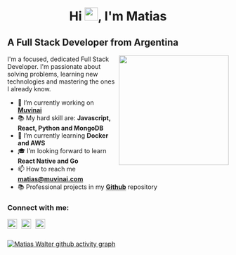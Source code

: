 <h1 align="center">Hi <img src="https://raw.githubusercontent.com/verma-anushka/verma-anushka/master/gifs/wave.gif" width="30px">, I'm Matias</h1>

## A Full Stack Developer from Argentina

<img align='right' src="https://media3.giphy.com/media/L8K62iTDkzGX6/giphy.gif" width="250">

I'm a focused, dedicated Full Stack Developer. I'm passionate about solving problems, learning new technologies and mastering the ones I already know.

- 🔭 I’m currently working on [**Muvinai**](https://www.muvinai.com/)
- 📚  My hard skill are: **Javascript, React, Python and MongoDB**
- 🌱 I’m currently learning **Docker and AWS**
- 🎓 I’m looking forward to learn **React Native and Go**
- 📫 How to reach me **matias@muvinai.com**
- 📚 Professional projects in my [**Github**](https://github.com/MatiWalter) repository 

### Connect with me:

[<img align="left" alt="codeSTACKr | LinkedIn" width="22px" style="margin-right:10px;" src="https://cdn.simpleicons.org/linkedin/1cadfb" />][linkedin]
[<img align="left" alt="codeSTACKr | WhatsApp" width="22px" style="margin-right:10px;" src="https://cdn.simpleicons.org/whatsapp/1cadfb" />][whatsapp]
[<img align="left" alt="codeSTACKr | Twitter" width="22px" style="margin-right:10px;" src="https://cdn.simpleicons.org/gmail/1cadfb" />][gmail]


[gmail]: mailto:matias@muvinai.com
[linkedin]: https://www.linkedin.com/in/matias-walter
[whatsapp]: https://api.whatsapp.com/send?phone=542304577576

<br />
<br />

[![Matias Walter github activity graph](https://github-readme-activity-graph.vercel.app/graph?username=MatiWalter&bg_color=0f2d3d&color=1cadfb&line=1cadfb&point=1cadfb&area=true&hide_border=true%22)](https://github.com/MatiWalter)
<!-- ![Anurag's GitHub stats](https://github-readme-stats.vercel.app/api?username=MatiWalter&count_private=true)
![Top Langs](https://github-readme-stats.vercel.app/api/top-langs/?username=MatiWalter&layout=compact&angs_count=8) -->
